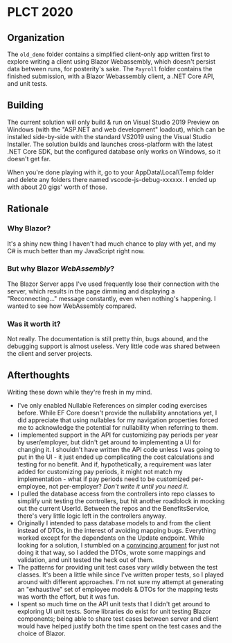# PLCT 2020

## Organization
The `old_demo` folder contains a simplified client-only app written first to explore writing a 
client using Blazor Webassembly, which doesn't persist data between runs, for posterity's sake.
The `Payroll` folder contains the finished submission, with a Blazor Webassembly client, a .NET Core
API, and unit tests.

## Building
The current solution will only build & run on Visual Studio 2019 Preview on Windows (with the "ASP.NET 
and web development" loadout), which can be installed side-by-side with the standard VS2019 using the
Visual Studio Installer. The solution builds and launches cross-platform with the latest .NET Core SDK, 
but the configured database only works on Windows, so it doesn't get far.

When you're done playing with it, go to your AppData\Local\Temp folder and delete any folders there named vscode-js-debug-xxxxxx.
I ended up with about 20 gigs' worth of those.

## Rationale
### Why Blazor?
It's a shiny new thing I haven't had much chance to play with yet, and my C# is much better 
than my JavaScript right now.
### But why Blazor _WebAssembly_?
The Blazor Server apps I've used frequently lose their connection with the server, which results
in the page dimming and displaying a "Reconnecting..." message constantly, even when nothing's happening.
I wanted to see how WebAssembly compared.
### Was it worth it?
Not really. The documentation is still pretty thin, bugs abound, and the debugging support is almost useless. 
Very little code was shared between the client and server projects.

## Afterthoughts
Writing these down while they're fresh in my mind.
* I've only enabled Nullable References on simpler coding exercises before. While EF Core doesn't
provide the nullability annotations yet, I did appreciate that using nullables for my navigation
properties forced me to acknowledge the potential for nullability when referring to them.
* I implemented support in the API for customizing pay periods per year by user/employer, but didn't
get around to implementing a UI for changing it. I shouldn't have written the API code unless I was
going to put in the UI - it just ended up complicating the cost calculations and testing for no
benefit. And if, hypothetically, a requirement was later added for customizing pay periods, it might
not match my implementation - what if pay periods need to be customized per-employee, not per-employer?
_Don't write it until you need it._
* I pulled the database access from the controllers into repo classes to simplify unit testing the
controllers, but hit another roadblock in mocking out the current UserId. Between the repos and the
BenefitsService, there's very little logic left in the controllers anyway.
* Originally I intended to pass database models to and from the client instead of DTOs, in the interest
of avoiding mapping bugs. Everything worked except for the dependents on the Update endpoint. 
While looking for a solution, I stumbled on a [convincing argument](https://stackoverflow.com/questions/55110021/ef-core-removing-a-related-entity-from-collection-navigation-property-does-not)
for just not doing it that way, so I added the DTOs, wrote some mappings and validation, and unit
tested the heck out of them.
* The patterns for providing unit test cases vary wildly between the test classes. It's been a little
while since I've written proper tests, so I played around with different approaches. I'm not sure
my attempt at generating an "exhaustive" set of employee models & DTOs for the mapping tests was
worth the effort, but it was fun.
* I spent so much time on the API unit tests that I didn't get around to exploring UI unit tests. Some
libraries do exist for unit testing Blazor components; being able to share test cases between server and
client would have helped justify both the time spent on the test cases and the choice of Blazor.

